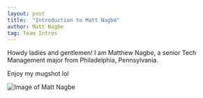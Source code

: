 ```yaml
---
layout: post
title:  "Introduction to Matt Nagbe"
author: Matt Nagbe
tag: Team Intros
---
```


Howdy ladies and gentlemen!
I am Matthew Nagbe, a senior Tech Management major
from Philadelphia, Pennsylvania.

Enjoy my mugshot lol

![Image of Matt Nagbe](/Project2/_assets/images/nagbe.png)
